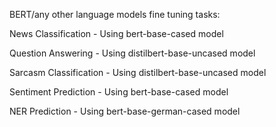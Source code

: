 BERT/any other language models fine tuning tasks:



News Classification       -    Using bert-base-cased model

Question Answering        -    Using distilbert-base-uncased model

Sarcasm Classification    -    Using distilbert-base-uncased model

Sentiment Prediction      -    Using bert-base-cased model

NER Prediction            -    Using bert-base-german-cased model
